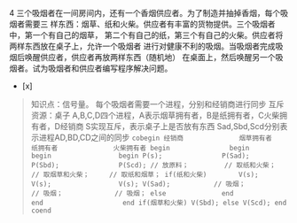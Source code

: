 4
三个吸烟者在一间房间内，还有一个香烟供应者。为了制造并抽掉香烟，每个吸烟者需要三
样东西：烟草、纸和火柴。供应者有丰富的货物提供。三个吸烟者中，第一个有自己的烟草，
第二个有自己的纸，第三个有自己的火柴。供应者将两样东西放在桌子上，允许一个吸烟者
进行对健康不利的吸烟。当吸烟者完成吸烟后唤醒供应者，供应者再放两样东西（随机地） 在桌面上，然后唤醒另一个吸烟者。试为吸烟者和供应者编写程序解决问题。
- [x]  

> 知识点：信号量。
> 每个吸烟者需要一个进程，分别和经销商进行同步
> 互斥资源：桌子
> A,B,C,D四个进程，A表示烟草拥有者，B是纸拥有者，C火柴拥有者，D经销商
> S实现互斥，表示桌子上是否放有东西
> Sad,Sbd,Scd分别表示进程AD,BD,CD之间的同步
>     ```
>      cobegin
>      经销商              烟草拥有者          纸拥有者              火柴拥有者
>        begin               begin               begin                 begin
>          P(s);               P(Sad);             P(Sbd);               P(Scd);
>          // 放原料；         // 取纸和火柴；     // 取烟草和火柴；     // 取纸和烟草；
>          if(纸和火柴)        V(s);               V(s);                 V(s);
>            V(Sad);           // 吸烟；           // 吸烟；             // 吸烟；
>          else              end                 end                    end
>            if(烟草和火柴)
>              V(Sbd);
>           else
>             V(Scd);
>          end
>      coend
>     ```
>     
